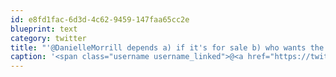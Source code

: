 ```yaml
---
id: e8fd1fac-6d3d-4c62-9459-147faa65cc2e
blueprint: text
category: twitter
title: "'@DanielleMorrill depends a) if it's for sale b) who wants the user base the most."
caption: '<span class="username username_linked">@<a href="https://twitter.com/DanielleMorrill" title="Elle Morrill">DanielleMorrill</a></span> depends a) if it''s for sale b) who wants the user base the most.'
---
```

